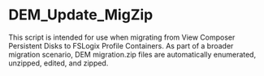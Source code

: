 # DEM_Update_MigZip
This script is intended for use when migrating from View Composer Persistent Disks to FSLogix Profile Containers. As part of a broader migration scenario, DEM migration.zip files are automatically enumerated, unzipped, edited, and zipped.
